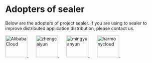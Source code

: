 # Adopters of sealer

Below are the adopters of project sealer. If you are using to sealer to improve distributed application distribution, please contact us.

<a href="https://www.alibabacloud.com" border="0" target="_blank"><img alt="AlibabaCloud" src="https://user-images.githubusercontent.com/9465626/133888486-3d2dfe96-5e88-43c6-87a5-c233f0aa1f1b.png" height="70"> </a> &nbsp; &nbsp; &nbsp;
<a href="https://www.zhengcaiyun.cn/" border="0" target="_blank"><img alt="zhengcaiyun" src="https://user-images.githubusercontent.com/9465626/133888475-552db2f8-7c7d-4f5f-98f3-d5e5a6e1e36e.png" height="70"> </a> &nbsp; &nbsp; &nbsp;
<a href="https://www.mingyuanyun.com/" border="0" target="_blank"><img alt="mingyuanyun" src="https://user-images.githubusercontent.com/9465626/133888505-8873e12f-6436-45ee-8e71-7907b0ae436d.png" height="70"> </a> &nbsp; &nbsp; &nbsp;
<a href="http://www.harmonycloud.cn/" border="0" target="_blank"><img alt="harmonycloud" src="https://user-images.githubusercontent.com/9465626/133888490-7e603d4d-a3db-49b4-8942-b672ee32ada5.png" height="70"> </a> &nbsp; &nbsp; &nbsp;